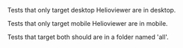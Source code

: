 Tests that only target desktop Helioviewer are in desktop.

Tests that only target mobile Helioviewer are in mobile.

Tests that target both should are in a folder named 'all'.
